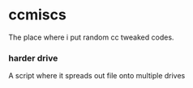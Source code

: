 # ccmiscs
The place where i put random cc tweaked codes.

### harder drive
A script where it spreads out file onto multiple drives
